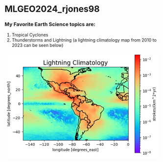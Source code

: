 # MLGEO2024_rjones98

### My Favorite Earth Science topics are:
1. Tropical Cyclones
2. Thunderstorms and Lightning (a lightning climatology map from 2010 to 2023 can be seen below)

<img src="lightning_climatology.png"/>

